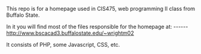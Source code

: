 This repo is for a homepage used in CIS475, web programming II class from Buffalo State.

In it you will find most of the files responsible for the homepage at:
------ http://www.bscacad3.buffalostate.edu/~wrightm02

It consists of PHP, some Javascript, CSS, etc.
